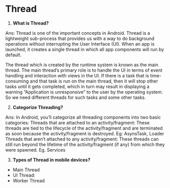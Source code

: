 # Thread

1. **What is Thread?**

Ans: Thread is one of the important concepts in Android. Thread is a lightweight sub-process that provides us with a way to do background operations without interrupting the User Interface (UI). When an app is launched, it creates a single thread in which all app components will run by default.

The thread which is created by the runtime system is known as the main thread. The main thread’s primary role is to handle the UI in terms of event handling and interaction with views in the UI. If there is a task that is time-consuming and that task is run on the main thread, then it will stop other tasks until it gets completed, which in turn may result in displaying a warning “Application is unresponsive” to the user by the operating system. So we need different threads for such tasks and some other tasks.

2. **Categorize Threading?**

Ans: In Android, you’ll categorize all threading components into two basic categories: 
Threads that are attached to an activity/fragment: These threads are tied to the lifecycle of the activity/fragment and are terminated as soon because the activity/fragment is destroyed.
		Eg: AsynsTask, Loader
Threads that aren’t attached to any activity/fragment: These threads can still run beyond the lifetime of the activity/fragment (if any) from which they were spawned.
Eg. Services

3. **Types of Thread in mobile devices?**

- Main Thread
- UI Thread:
- Worker Thread
